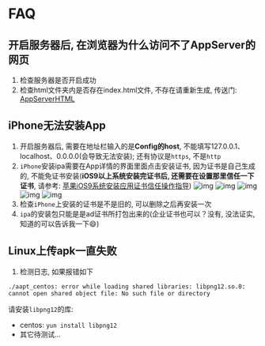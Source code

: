 # FAQ
## 开启服务器后, 在浏览器为什么访问不了AppServer的网页
1. 检查服务器是否开启成功
2. 检查html文件夹内是否存在index.html文件, 不存在请重新生成, 传送门: [AppServerHTML](https://github.com/skytoup/AppServerHTML)

## iPhone无法安装App
1. 开启服务器后, 需要在地址栏输入的是**Config的host**, 不能填写127.0.0.1、localhost、0.0.0.0(会导致无法安装); 还有协议是`https`, 不是`http`
2. `iPhone`安装ipa需要在App详情的界面里面点击安装证书, 因为证书是自己生成的, 不能免证书安装(**iOS9以上系统安装完证书后, 还需要在设置那里信任一下证书**, 请参考: [苹果iOS9系统安装应用证书信任操作指导](http://jingyan.baidu.com/article/9c69d48f98e11813c8024e77.html))
![img](img/iphone_1.png)
![img](img/iphone_2.png)
![img](img/iphone_3.png)
![img](img/iphone_4.png)
![img](img/iphone_5.png)
3. 检查`iPhone`上安装的证书是不是旧的, 可以删除之后再安装一次
4. `ipa`的安装包只能是是ad证书所打包出来的(企业证书也可以？没有, 没法证实, 知道的可以告诉我一下😄)

## Linux上传apk一直失败
1. 检测日志, 如果报错如下

```
./aapt_centos: error while loading shared libraries: libpng12.so.0: cannot open shared object file: No such file or directory
```

请安装`libpng12`的库:

- centos: `yun install libpng12`
- 其它待测试...